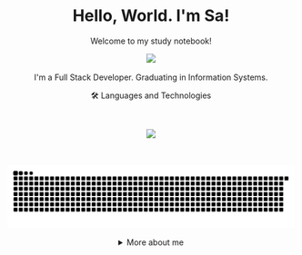 <h1 align="center">Hello, World. I'm Sa! </h1>

<div align="center">
  
  <p>Welcome to my study notebook!</p>
  
<img src="https://github.blog/wp-content/uploads/2018/10/46896184-b679fc80-ce30-11e8-88bf-921e9b788f7c.gif?resize=200%2C200" />

I'm a Full Stack Developer. Graduating in Information Systems. <br>

<p align="center">🛠 Languages and Technologies<p> <br>

<p align="center">
  <a href="https://skillicons.dev">
    <img src="https://skillicons.dev/icons?i=javascript,jquery,nodejs,css,bootstrap,html,mysql,figma,vscode" />
  </a>
</p> <br>

  ![Snake animation](https://github.com/guimaraesadev/guimaraesadev/blob/output/github-contribution-grid-snake.svg)
  
<details>
  <summary> More about me</summary>
<div align="left">
 
``` js
const bina = {
    personal: {
        fullName: 'Sabrina de Sousa Guimarães',
        birthDate: '2002-03-14',
        pronouns: 'she' | 'her',
        interests: ['music', 'books', 'language learning', 'design'],
        motivation: [
            'Fight for the human cause, diversity and inclusion',
            'Share knowledge',
        ],
    }
}
```
